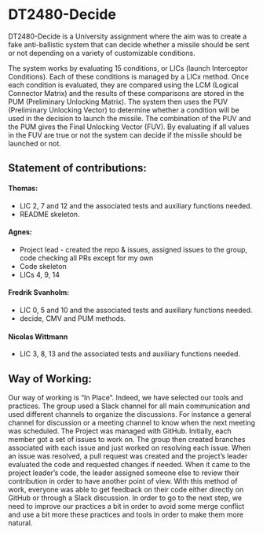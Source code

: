 # DT2480-Decide

DT2480-Decide is a University assignment where the aim was to create a fake anti-ballistic system that can decide whether a missile should be sent or not depending on a variety of customizable conditions. 


The system works by evaluating 15 conditions, or LICs (launch Interceptor Conditions). Each of these conditions is managed by a LICx method. Once each condition is evaluated, they are compared using the LCM (Logical Connector Matrix) and the results of these comparisons are stored in the PUM (Preliminary Unlocking Matrix). The system then uses the PUV (Preliminary Unlocking Vector) to determine whether a condition will be used in the decision to launch the missile. The combination of the PUV and the PUM gives the Final Unlocking Vector (FUV). By evaluating if all values in the FUV are true or not the system can decide if the missile should be launched or not.  


## Statement of contributions:
#### Thomas:
- LIC 2, 7 and 12 and the associated tests and auxiliary functions needed.
- README skeleton.

#### Agnes:
- Project lead - created the repo & issues, assigned issues to the group, code checking all PRs except for my own
- Code skeleton
- LICs 4, 9, 14

#### Fredrik Svanholm:
- LIC 0, 5 and 10 and the associated tests and auxiliary functions needed.
- decide, CMV and PUM methods.

#### Nicolas Wittmann
- LIC 3, 8, 13 and the associated tests and auxiliary functions needed.

## Way of Working:
Our way of working is “In Place”. Indeed, we have selected our tools and practices. The group used a Slack channel for all main communication and used different channels to organize the discussions. For instance a general channel for discussion or a meeting channel to know when the next meeting was scheduled. The Project was managed with GitHub. Initially, each member got a set of issues to work on. The group then created branches associated with each issue and just worked on resolving each issue.  When an issue was resolved, a pull request was created and the project’s leader evaluated the code and requested changes if needed. When it came to the project leader’s code, the leader assigned someone else to review their contribution in order to have another point of view. With this method of work, everyone was able to get feedback on their code either directly on GitHub or through a Slack discussion. In order to go to the next step, we need to improve our practices a bit in order to avoid some merge conflict and use a bit more these practices and tools in order to make them more natural. 
